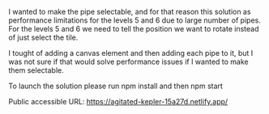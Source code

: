I wanted to make the pipe selectable, and for that reason this solution as performance limitations for the levels 5 and 6 due to large number of pipes. For the levels 5 and 6 we need to tell the position we want to rotate instead of just select the tile.

I tought of adding a canvas element and then adding each pipe to it, but I was not sure if that would solve performance issues if I wanted to make them selectable.

To launch the solution please run npm install and then npm start

Public accessible URL: https://agitated-kepler-15a27d.netlify.app/
